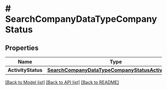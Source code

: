 # # SearchCompanyDataTypeCompanyStatus


## Properties 


Name | Type | Description | Notes
------------ | ------------- | ------------- | -------------
**ActivityStatus**| [**SearchCompanyDataTypeCompanyStatusActivityStatus**](SearchCompanyDataTypeCompanyStatusActivityStatus.md) |   | [optional]


[[Back to Model list]](../../README.md#models) [[Back to API list]](../../README.md#endpoints) [[Back to README]](../../README.md)

